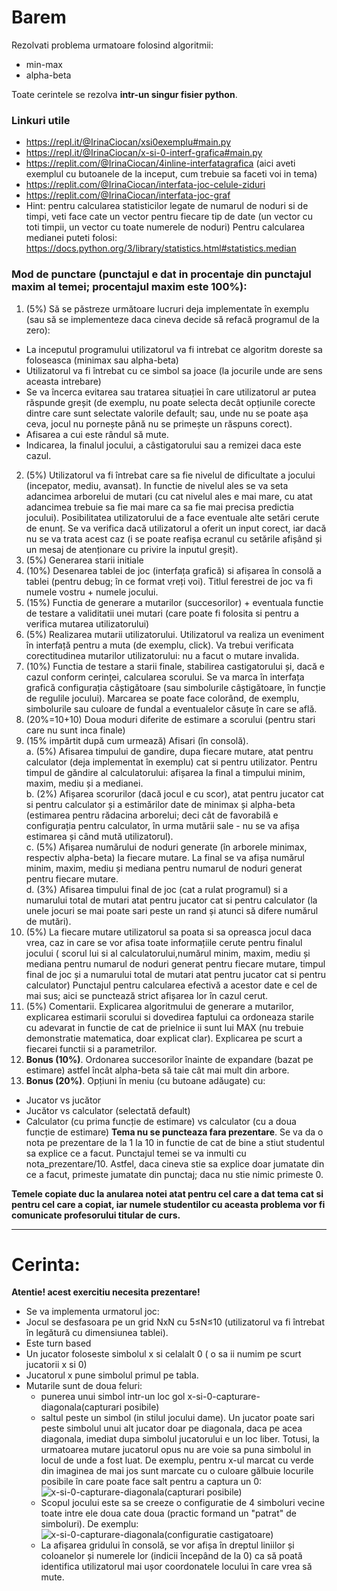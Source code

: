 # Barem

Rezolvati problema urmatoare folosind algoritmii:

 - min-max
 - alpha-beta

Toate cerintele se rezolva **intr-un singur fisier python**.

### Linkuri utile

- https://repl.it/@IrinaCiocan/xsi0exemplu#main.py
- https://repl.it/@IrinaCiocan/x-si-0-interf-grafica#main.py
- https://replit.com/@IrinaCiocan/4inline-interfatagrafica (aici aveti exemplul cu butoanele de la inceput, cum trebuie sa faceti voi in tema)
- https://replit.com/@IrinaCiocan/interfata-joc-celule-ziduri
- https://replit.com/@IrinaCiocan/interfata-joc-graf
- Hint: pentru calcularea statisticilor legate de numarul de noduri si de timpi, veti face cate un vector pentru fiecare tip de date (un vector cu toti timpii, un vector cu toate numerele de noduri) Pentru calcularea medianei puteti folosi: https://docs.python.org/3/library/statistics.html#statistics.median

### **Mod de punctare** (punctajul e dat in procentaje din punctajul maxim al temei; procentajul maxim este 100%):

1. (5%) Să se păstreze următoare lucruri deja implementate în exemplu (sau să se implementeze daca cineva decide să refacă programul de la zero):
  - La inceputul programului utilizatorul va fi intrebat ce algoritm doreste sa foloseasca (minimax sau alpha-beta)
  - Utilizatorul va fi întrebat cu ce simbol sa joace (la jocurile unde are sens aceasta intrebare)
  - Se va încerca evitarea sau tratarea situației în care utilizatorul ar putea răspunde greșit (de exemplu, nu poate selecta decât opțiunile corecte dintre care sunt selectate valorile default; sau, unde nu se poate așa ceva, jocul nu pornește până nu se primește un răspuns corect).
  - Afisarea a cui este rândul să mute.
  - Indicarea, la finalul jocului, a câstigatorului sau a remizei daca este cazul.
2. (5%) Utilizatorul va fi întrebat care sa fie nivelul de dificultate a jocului (incepator, mediu, avansat). In functie de nivelul ales se va seta adancimea arborelui de mutari (cu cat nivelul ales e mai mare, cu atat adancimea trebuie sa fie mai mare ca sa fie mai precisa predictia jocului). Posibilitatea utilizatorului de a face eventuale alte setări cerute de enunț. Se va verifica dacă utilizatorul a oferit un input corect, iar dacă nu se va trata acest caz (i se poate reafișa ecranul cu setările afișând și un mesaj de atenționare cu privire la inputul greșit).
3. (5%) Generarea starii initiale
4. (10%) Desenarea tablei de joc (interfața grafică) si afișarea în consolă a tablei (pentru debug; în ce format vreți voi). Titlul ferestrei de joc va fi numele vostru + numele jocului.
5. (15%) Functia de generare a mutarilor (succesorilor) + eventuala functie de testare a validitatii unei mutari (care poate fi folosita si pentru a verifica mutarea utilizatorului)
6. (5%) Realizarea mutarii utilizatorului. Utilizatorul va realiza un eveniment în interfață pentru a muta (de exemplu, click). Va trebui verificata corectitudinea mutarilor utilizatorului: nu a facut o mutare invalida.
7. (10%) Functia de testare a starii finale, stabilirea castigatorului și, dacă e cazul conform cerinței, calcularea scorului. Se va marca în interfața grafică configurația câștigătoare (sau simbolurile câștigătoare, în funcție de regulile jocului). Marcarea se poate face colorând, de exemplu, simbolurile sau culoare de fundal a eventualelor căsuțe în care se află.
8. (20%=10+10) Doua moduri diferite de estimare a scorului (pentru stari care nu sunt inca finale)
9. (15% impărtit după cum urmează) Afisari (în consolă).<br>
  a. (5%) Afisarea timpului de gandire, dupa fiecare mutare, atat pentru calculator (deja implementat în exemplu) cat si pentru utilizator. Pentru timpul de găndire al calculatorului: afișarea la final a timpului minim, maxim, mediu și a medianei.<br>
  b. (2%) Afișarea scorurilor (dacă jocul e cu scor), atat pentru jucator cat si pentru calculator și a estimărilor date de minimax și alpha-beta (estimarea pentru rădacina arborelui; deci cât de favorabilă e configurația pentru calculator, în urma mutării sale - nu se va afișa estimarea și când mută utilizatorul).<br>
  c. (5%) Afișarea numărului de noduri generate (în arborele minimax, respectiv alpha-beta) la fiecare mutare. La final se va afișa numărul minim, maxim, mediu și mediana pentru numarul de noduri generat pentru fiecare mutare.<br>
  d. (3%) Afisarea timpului final de joc (cat a rulat programul) si a numarului total de mutari atat pentru jucator cat si pentru calculator (la unele jocuri se mai poate sari peste un rand și atunci să difere numărul de mutări).
10. (5%) La fiecare mutare utilizatorul sa poata si sa opreasca jocul daca vrea, caz in care se vor afisa toate informațiile cerute pentru finalul jocului ( scorul lui si al calculatorului,numărul minim, maxim, mediu și mediana pentru numarul de noduri generat pentru fiecare mutare, timpul final de joc și a numarului total de mutari atat pentru jucator cat si pentru calculator) Punctajul pentru calcularea efectivă a acestor date e cel de mai sus; aici se punctează strict afișarea lor în cazul cerut.
11. (5%) Comentarii. Explicarea algoritmului de generare a mutarilor, explicarea estimarii scorului si dovedirea faptului ca ordoneaza starile cu adevarat in functie de cat de prielnice ii sunt lui MAX (nu trebuie demonstratie matematica, doar explicat clar). Explicarea pe scurt a fiecarei functii si a parametrilor.
12. **Bonus (10%)**. Ordonarea succesorilor înainte de expandare (bazat pe estimare) astfel încât alpha-beta să taie cât mai mult din arbore.
13. **Bonus (20%)**. Opțiuni în meniu (cu butoane adăugate) cu:
  - Jucator vs jucător
  - Jucător vs calculator (selectată default)
  - Calculator (cu prima funcție de estimare) vs calculator (cu a doua funcție de estimare)
**Tema nu se puncteaza fara prezentare**. Se va da o nota pe prezentare de la 1 la 10 in functie de cat de bine a stiut studentul sa explice ce a facut. Punctajul temei se va inmulti cu nota_prezentare/10. Astfel, daca cineva stie sa explice doar jumatate din ce a facut, primeste jumatate din punctaj; daca nu stie nimic primeste 0.

**Temele copiate duc la anularea notei atat pentru cel care a dat tema cat si pentru cel care a copiat, iar numele studentilor cu aceasta problema vor fi comunicate profesorului titular de curs.**

------------

# Cerinta:

**Atentie! acest exercitiu necesita prezentare!**
- Se va implementa urmatorul joc:
- Jocul se desfasoara pe un grid NxN cu 5≤N≤10 (utilizatorul va fi întrebat în legătură cu dimensiunea tablei).
- Este turn based
- Un jucator foloseste simbolul x si celalalt 0 ( o sa ii numim pe scurt jucatorii x si 0)
- Jucatorul x pune simbolul primul pe tabla.
- Mutarile sunt de doua feluri:
  - punerea unui simbol intr-un loc gol    x-si-0-capturare-diagonala(capturari posibile)
  - saltul peste un simbol (in stilul jocului dame). Un jucator poate sari peste simbolul unui alt jucator doar pe diagonala, daca pe acea diagonala, imediat dupa simbolul jucatorului e un loc liber. Totusi, la urmatoarea mutare jucatorul opus nu are voie sa puna simbolul in locul de unde a fost luat. De exemplu, pentru x-ul marcat cu verde din imaginea de mai jos sunt marcate cu o culoare gălbuie locurile posibile în care poate face salt pentru a captura un 0: ![x-si-0-capturare-diagonala(capturari posibile)](http://www.irinaciocan.ro/inteligenta_artificiala/imagini/exercitii/ex-jocuri-exemple-modificate/x-si-0-capturare-diagonala(capturari%20posibile).png "x-si-0-capturare-diagonala(capturari posibile)")
  - Scopul jocului este sa se creeze o configuratie de 4 simboluri vecine toate intre ele doua cate doua (practic formand un "patrat" de simboluri). De exemplu: ![x-si-0-capturare-diagonala(configuratie castigatoare)](http://www.irinaciocan.ro/inteligenta_artificiala/imagini/exercitii/ex-jocuri-exemple-modificate/x-si-0-capturare-diagonala(configuratie%20castigatoare).png "x-si-0-capturare-diagonala(configuratie castigatoare)")
  - La afișarea gridului în consolă, se vor afișa în dreptul liniilor și coloanelor și numerele lor (indicii începând de la 0) ca să poată identifica utilizatorul mai ușor coordonatele locului în care vrea să mute.
